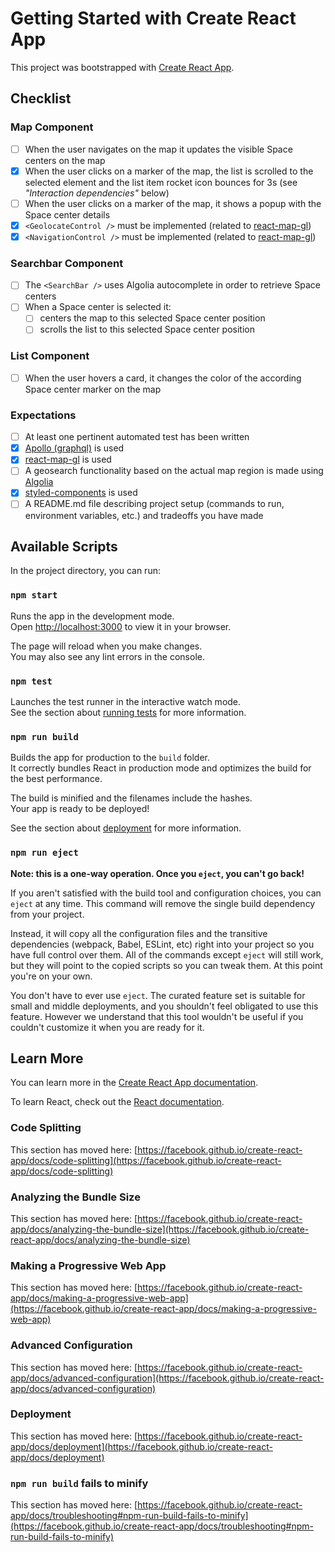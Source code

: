 # Getting Started with Create React App

This project was bootstrapped with [Create React App](https://github.com/facebook/create-react-app).

## Checklist
### Map Component
- [ ] When the user navigates on the map it updates the visible Space centers on the map
- [x] When the user clicks on a marker of the map, the list is scrolled to the selected element and the list item rocket icon bounces for 3s (see _"Interaction dependencies"_ below)
- [ ] When the user clicks on a marker of the map, it shows a popup with the Space center details
- [x] `<GeolocateControl />` must be implemented (related to [react-map-gl](https://visgl.github.io/react-map-gl/))
- [x] `<NavigationControl />` must be implemented (related to [react-map-gl](https://visgl.github.io/react-map-gl/))

### Searchbar Component
- [ ] The `<SearchBar />` uses Algolia autocomplete in order to retrieve Space centers
- [ ] When a Space center is selected it:
  - [ ] centers the map to this selected Space center position
  - [ ] scrolls the list to this selected Space center position

### List Component
- [ ] When the user hovers a card, it changes the color of the according Space center marker on the map

### Expectations
- [ ] At least one pertinent automated test has been written
- [x] [Apollo (graphql)](https://www.apollographql.com/) is used
- [x] [react-map-gl](https://visgl.github.io/react-map-gl/) is used
- [ ] A geosearch functionality based on the actual map region is made using [Algolia](https://www.algolia.com/doc/)
- [x] [styled-components](https://styled-components.com/) is used
- [ ] A README.md file describing project setup (commands to run, environment variables, etc.) and tradeoffs you have made

## Available Scripts

In the project directory, you can run:

### `npm start`

Runs the app in the development mode.\
Open [http://localhost:3000](http://localhost:3000) to view it in your browser.

The page will reload when you make changes.\
You may also see any lint errors in the console.

### `npm test`

Launches the test runner in the interactive watch mode.\
See the section about [running tests](https://facebook.github.io/create-react-app/docs/running-tests) for more information.

### `npm run build`

Builds the app for production to the `build` folder.\
It correctly bundles React in production mode and optimizes the build for the best performance.

The build is minified and the filenames include the hashes.\
Your app is ready to be deployed!

See the section about [deployment](https://facebook.github.io/create-react-app/docs/deployment) for more information.

### `npm run eject`

**Note: this is a one-way operation. Once you `eject`, you can't go back!**

If you aren't satisfied with the build tool and configuration choices, you can `eject` at any time. This command will remove the single build dependency from your project.

Instead, it will copy all the configuration files and the transitive dependencies (webpack, Babel, ESLint, etc) right into your project so you have full control over them. All of the commands except `eject` will still work, but they will point to the copied scripts so you can tweak them. At this point you're on your own.

You don't have to ever use `eject`. The curated feature set is suitable for small and middle deployments, and you shouldn't feel obligated to use this feature. However we understand that this tool wouldn't be useful if you couldn't customize it when you are ready for it.

## Learn More

You can learn more in the [Create React App documentation](https://facebook.github.io/create-react-app/docs/getting-started).

To learn React, check out the [React documentation](https://reactjs.org/).

### Code Splitting

This section has moved here: [https://facebook.github.io/create-react-app/docs/code-splitting](https://facebook.github.io/create-react-app/docs/code-splitting)

### Analyzing the Bundle Size

This section has moved here: [https://facebook.github.io/create-react-app/docs/analyzing-the-bundle-size](https://facebook.github.io/create-react-app/docs/analyzing-the-bundle-size)

### Making a Progressive Web App

This section has moved here: [https://facebook.github.io/create-react-app/docs/making-a-progressive-web-app](https://facebook.github.io/create-react-app/docs/making-a-progressive-web-app)

### Advanced Configuration

This section has moved here: [https://facebook.github.io/create-react-app/docs/advanced-configuration](https://facebook.github.io/create-react-app/docs/advanced-configuration)

### Deployment

This section has moved here: [https://facebook.github.io/create-react-app/docs/deployment](https://facebook.github.io/create-react-app/docs/deployment)

### `npm run build` fails to minify

This section has moved here: [https://facebook.github.io/create-react-app/docs/troubleshooting#npm-run-build-fails-to-minify](https://facebook.github.io/create-react-app/docs/troubleshooting#npm-run-build-fails-to-minify)
